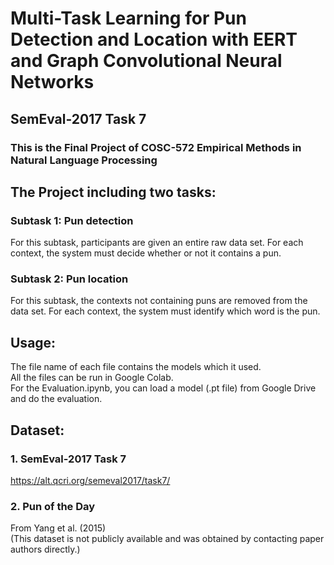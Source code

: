 # Multi-Task Learning for Pun Detection and Location with EERT and Graph Convolutional Neural Networks
## SemEval-2017 Task 7
### This is the Final Project of COSC-572 Empirical Methods in Natural Language Processing
## The Project including two tasks:
### Subtask 1: Pun detection
For this subtask, participants are given an entire raw data set. For each context, the system must decide whether or not it contains a pun.
### Subtask 2: Pun location
For this subtask, the contexts not containing puns are removed from the data set. For each context, the system must identify which word is the pun.
## Usage:
The file name of each file contains the models which it used.\
All the files can be run in Google Colab.\
For the Evaluation.ipynb, you can load a model (.pt file) from Google Drive and do the evaluation.
## Dataset:
### 1. SemEval-2017 Task 7
https://alt.qcri.org/semeval2017/task7/
### 2. Pun of the Day
From Yang et al. (2015)\
(This dataset is not publicly available and was obtained by contacting paper authors directly.)
